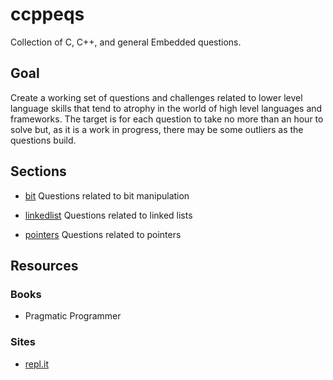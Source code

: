 # ccppeqs

Collection of C, C++, and general Embedded questions.

## Goal

Create a working set of questions and challenges related to lower level language
skills that tend to atrophy in the world of high level languages and frameworks.
The target is for each question to take no more than an hour to solve but, as
it is a work in progress, there may be some outliers as the questions build.

## Sections

* [bit](bit/bit.md)
  Questions related to bit manipulation

* [linkedlist](linkedlist/linkedlist.md)
  Questions related to linked lists

* [pointers](pointers/pointers.md)
  Questions related to pointers

## Resources

### Books
* Pragmatic Programmer

### Sites
* [repl.it](https://repl.it)
